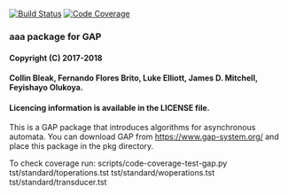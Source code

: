 [![Build Status](https://github.com/gap-packages/aaa/workflows/CI/badge.svg?branch=master)](https://github.com/gap-packages/aaa/actions?query=workflow%3ACI+branch%3Amaster)
[![Code Coverage](https://codecov.io/github/gap-packages/aaa/coverage.svg?branch=master&token=)](https://codecov.io/gh/gap-packages/aaa)


### aaa package for GAP
#### Copyright (C) 2017-2018
#### Collin Bleak, Fernando Flores Brito, Luke Elliott, James D. Mitchell, Feyishayo Olukoya.
#### Licencing information is available in the LICENSE file.

This is a GAP package that introduces algorithms for asynchronous automata.
You can download GAP from https://www.gap-system.org/
and place this package in the pkg directory.

To check coverage run:
scripts/code-coverage-test-gap.py tst/standard/toperations.tst tst/standard/woperations.tst tst/standard/transducer.tst

